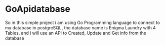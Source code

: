 # GoApidatabase
So in this simple project i am using Go Programming language to connect to my database in postgreSQL, the database name is Enigma Laundry with 4 Tables, and i will use an API to Created, Update and Get info from the database
